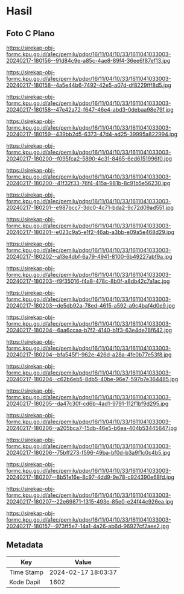 # Hasil

## Foto C Plano

https://sirekap-obj-formc.kpu.go.id/a1ec/pemilu/pdpr/16/11/04/10/33/1611041033003-20240217-180156--91d84c9e-a85c-4ae8-89f4-36ee6f87ef13.jpg

https://sirekap-obj-formc.kpu.go.id/a1ec/pemilu/pdpr/16/11/04/10/33/1611041033003-20240217-180158--4a5e44b6-7492-42e5-a07d-df8229fff8d5.jpg

https://sirekap-obj-formc.kpu.go.id/a1ec/pemilu/pdpr/16/11/04/10/33/1611041033003-20240217-180158--47e42a72-f647-46e4-abd3-0debaa98e79f.jpg

https://sirekap-obj-formc.kpu.go.id/a1ec/pemilu/pdpr/16/11/04/10/33/1611041033003-20240217-180159--439bb2d5-6373-47d4-ad25-39995a822994.jpg

https://sirekap-obj-formc.kpu.go.id/a1ec/pemilu/pdpr/16/11/04/10/33/1611041033003-20240217-180200--f095fca2-5890-4c31-8465-6ed6151996f0.jpg

https://sirekap-obj-formc.kpu.go.id/a1ec/pemilu/pdpr/16/11/04/10/33/1611041033003-20240217-180200--41f32f33-76f4-415a-981b-8c91b5e56230.jpg

https://sirekap-obj-formc.kpu.go.id/a1ec/pemilu/pdpr/16/11/04/10/33/1611041033003-20240217-180201--e987bcc7-3dc0-4c71-bda2-9c72d09ad551.jpg

https://sirekap-obj-formc.kpu.go.id/a1ec/pemilu/pdpr/16/11/04/10/33/1611041033003-20240217-180201--e023c9a5-e1f2-46ab-a3bb-e09a5e468d29.jpg

https://sirekap-obj-formc.kpu.go.id/a1ec/pemilu/pdpr/16/11/04/10/33/1611041033003-20240217-180202--a13e4dbf-6a79-4941-8100-6b49227abf9a.jpg

https://sirekap-obj-formc.kpu.go.id/a1ec/pemilu/pdpr/16/11/04/10/33/1611041033003-20240217-180203--f9f35016-f4a8-478c-8b0f-a8db42c7a1ac.jpg

https://sirekap-obj-formc.kpu.go.id/a1ec/pemilu/pdpr/16/11/04/10/33/1611041033003-20240217-180203--de5db92a-78ed-4615-a592-a9c4baf4d0e9.jpg

https://sirekap-obj-formc.kpu.go.id/a1ec/pemilu/pdpr/16/11/04/10/33/1611041033003-20240217-180204--6aa6ccaa-b7f2-4140-b1f3-63e4de78f642.jpg

https://sirekap-obj-formc.kpu.go.id/a1ec/pemilu/pdpr/16/11/04/10/33/1611041033003-20240217-180204--bfa545f1-962e-426d-a28a-4fe0b77e53f8.jpg

https://sirekap-obj-formc.kpu.go.id/a1ec/pemilu/pdpr/16/11/04/10/33/1611041033003-20240217-180204--c62b6eb5-8db5-40be-96e7-597b7e364485.jpg

https://sirekap-obj-formc.kpu.go.id/a1ec/pemilu/pdpr/16/11/04/10/33/1611041033003-20240217-180205--da47c30f-cd6b-4ad1-9791-112f1bf9d295.jpg

https://sirekap-obj-formc.kpu.go.id/a1ec/pemilu/pdpr/16/11/04/10/33/1611041033003-20240217-180206--a205bca7-15db-46e5-b6ea-404b53445647.jpg

https://sirekap-obj-formc.kpu.go.id/a1ec/pemilu/pdpr/16/11/04/10/33/1611041033003-20240217-180206--75bff273-f596-49ba-bf0d-b3a9f1c0c4b5.jpg

https://sirekap-obj-formc.kpu.go.id/a1ec/pemilu/pdpr/16/11/04/10/33/1611041033003-20240217-180207--8b51e16e-8c97-4dd9-9e78-c924390e68fd.jpg

https://sirekap-obj-formc.kpu.go.id/a1ec/pemilu/pdpr/16/11/04/10/33/1611041033003-20240217-180207--22e69871-1315-493e-85e0-e24f44c926ea.jpg

https://sirekap-obj-formc.kpu.go.id/a1ec/pemilu/pdpr/16/11/04/10/33/1611041033003-20240217-180157--973ff5e7-14a1-4a26-ab6d-96927cf2aee2.jpg


## Metadata

| Key        | Value               |
| ---------- | ------------------- |
| Time Stamp | 2024-02-17 18:03:37 |
| Kode Dapil | 1602                |



